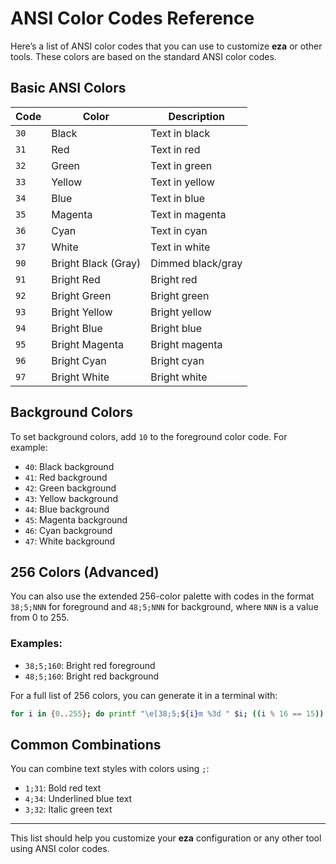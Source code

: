 # ANSI Color Codes Reference

Here’s a list of ANSI color codes that you can use to customize **eza** or other tools. These colors are based on the standard ANSI color codes.

## Basic ANSI Colors

| Code | Color       | Description       |
|------|-------------|-------------------|
| `30` | Black       | Text in black     |
| `31` | Red         | Text in red       |
| `32` | Green       | Text in green     |
| `33` | Yellow      | Text in yellow    |
| `34` | Blue        | Text in blue      |
| `35` | Magenta     | Text in magenta   |
| `36` | Cyan        | Text in cyan      |
| `37` | White       | Text in white     |
| `90` | Bright Black (Gray)  | Dimmed black/gray |
| `91` | Bright Red  | Bright red        |
| `92` | Bright Green| Bright green      |
| `93` | Bright Yellow | Bright yellow   |
| `94` | Bright Blue | Bright blue       |
| `95` | Bright Magenta | Bright magenta |
| `96` | Bright Cyan | Bright cyan       |
| `97` | Bright White| Bright white      |

## Background Colors

To set background colors, add `10` to the foreground color code. For example:

- `40`: Black background
- `41`: Red background
- `42`: Green background
- `43`: Yellow background
- `44`: Blue background
- `45`: Magenta background
- `46`: Cyan background
- `47`: White background

## 256 Colors (Advanced)

You can also use the extended 256-color palette with codes in the format `38;5;NNN` for foreground and `48;5;NNN` for background, where `NNN` is a value from 0 to 255.

### Examples:

- `38;5;160`: Bright red foreground
- `48;5;160`: Bright red background

For a full list of 256 colors, you can generate it in a terminal with:

```bash
for i in {0..255}; do printf "\e[38;5;${i}m %3d " $i; ((i % 16 == 15)) && echo ""; done
```

## Common Combinations

You can combine text styles with colors using `;`:

- `1;31`: Bold red text
- `4;34`: Underlined blue text
- `3;32`: Italic green text

---

This list should help you customize your **eza** configuration or any other tool using ANSI color codes.

